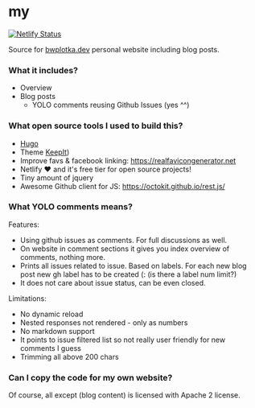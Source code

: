 # my

[![Netlify Status](https://api.netlify.com/api/v1/badges/02f6ed51-669c-4c11-a81e-8c683774cc3b/deploy-status)](https://app.netlify.com/sites/bwplotka/deploys)

Source for [bwplotka.dev](https://bwplotka.dev) personal website including blog posts.

### What it includes?

* Overview
* Blog posts
  * YOLO comments reusing Github Issues (yes ^^)

### What open source tools I used to build this?

* [Hugo](https://gohugo.io/overview/introduction/)
* Theme [KeepIt](https://github.com/Fastbyte01/KeepIt))
* Improve favs & facebook linking: https://realfavicongenerator.net
* Netlify :heart: and it's free tier for open source projects!
* Tiny amount of jquery
* Awesome Github client for JS: https://octokit.github.io/rest.js/

### What YOLO comments means?

Features:

* Using github issues as comments. For full discussions as well.
* On website in comment sections it gives you index overview of comments, nothing more.
* Prints all issues related to issue. Based on labels. For each new blog post new gh label has to be created (: (is there a label num limit?)
* It does not care about issue status, can be even closed.

Limitations:

* No dynamic reload
* Nested responses not rendered - only as numbers
* No markdown support
* It points to issue filtered list so not really user friendly for new comments I guess
* Trimming all above 200 chars

### Can I copy the code for my own website?

Of course, all except (blog content) is licensed with Apache 2 license.
